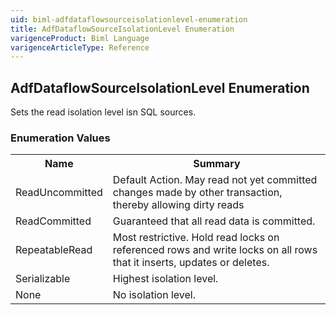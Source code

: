 ```yaml
---
uid: biml-adfdataflowsourceisolationlevel-enumeration
title: AdfDataflowSourceIsolationLevel Enumeration
varigenceProduct: Biml Language
varigenceArticleType: Reference
---
```


## AdfDataflowSourceIsolationLevel Enumeration<div class="LanguageSummary"><div class ="SummaryItem">Sets the read isolation level isn SQL sources.</div></div><div class="EnumValueGroup">### Enumeration Values<table id="EnumValue" class="MemberList"><tbody><tr><th class="MemberNameColumnHeader">Name</th><th class="MemberSummaryColumnHeader">Summary</th></tr><tr class="cd0"><td class="MemberName">ReadUncommitted</td><td class="MemberSummary"><div class ="SummaryItem">Default Action. May read not yet committed changes made by other transaction, thereby allowing dirty reads</div></td></tr><tr class="cd1"><td class="MemberName">ReadCommitted</td><td class="MemberSummary"><div class ="SummaryItem">Guaranteed that all read data is committed.</div></td></tr><tr class="cd0"><td class="MemberName">RepeatableRead</td><td class="MemberSummary"><div class ="SummaryItem">Most restrictive. Hold read locks on referenced rows and write locks on all rows that it inserts, updates or deletes.</div></td></tr><tr class="cd1"><td class="MemberName">Serializable</td><td class="MemberSummary"><div class ="SummaryItem">Highest isolation level.</div></td></tr><tr class="cd0"><td class="MemberName">None</td><td class="MemberSummary"><div class ="SummaryItem">No isolation level.</div></td></tr></tbody></table></div>